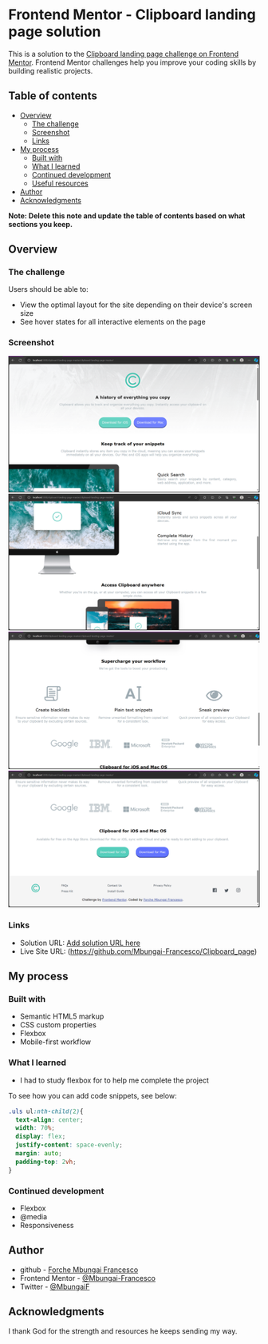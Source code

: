 # Frontend Mentor - Clipboard landing page solution

This is a solution to the [Clipboard landing page challenge on Frontend Mentor](https://www.frontendmentor.io/challenges/clipboard-landing-page-5cc9bccd6c4c91111378ecb9). Frontend Mentor challenges help you improve your coding skills by building realistic projects. 

## Table of contents 

- [Overview](#overview)
  - [The challenge](#the-challenge)
  - [Screenshot](#screenshot)
  - [Links](#links)
- [My process](#my-process)
  - [Built with](#built-with)
  - [What I learned](#what-i-learned)
  - [Continued development](#continued-development)
  - [Useful resources](#useful-resources)
- [Author](#author)
- [Acknowledgments](#acknowledgments)

**Note: Delete this note and update the table of contents based on what sections you keep.**

## Overview

### The challenge

Users should be able to:

- View the optimal layout for the site depending on their device's screen size
- See hover states for all interactive elements on the page

### Screenshot

![](./ScreenShots/Screenshot1.png)
![](./ScreenShots/Screenshot2.png)
![](./ScreenShots/Screenshot3.png)
![](./ScreenShots/Screenshot4.png)

### Links

- Solution URL: [Add solution URL here](https://your-solution-url.com)
- Live Site URL: (https://github.com/Mbungai-Francesco/Clipboard_page)

## My process

### Built with

- Semantic HTML5 markup
- CSS custom properties
- Flexbox
- Mobile-first workflow

### What I learned

- I had to study flexbox for to help me complete the project

To see how you can add code snippets, see below:

```css
.uls ul:nth-child(2){
  text-align: center;
  width: 70%;
  display: flex;
  justify-content: space-evenly;
  margin: auto;
  padding-top: 2vh;
}
```

### Continued development

- Flexbox
- @media
- Responsiveness

## Author

- github - [Forche Mbungai Francesco](https://github.com/Mbungai-Francesco)
- Frontend Mentor - [@Mbungai-Francesco](https://www.frontendmentor.io/profile/Mbungai-Francesco)
- Twitter - [@MbungaiF](https://twitter.com/MbungaiF)

## Acknowledgments

I thank God for the strength and resources he keeps sending my way.